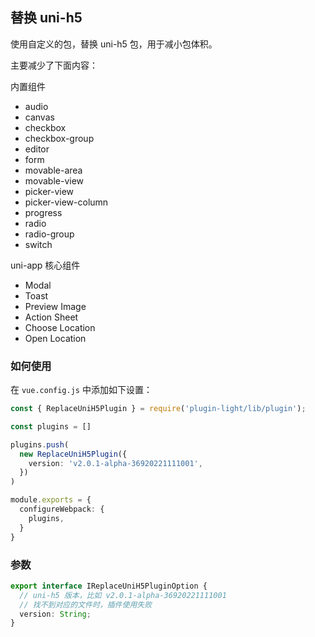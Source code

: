 ## 替换 uni-h5

使用自定义的包，替换 uni-h5 包，用于减小包体积。

主要减少了下面内容：

内置组件

- audio
- canvas
- checkbox
- checkbox-group
- editor
- form
- movable-area
- movable-view
- picker-view
- picker-view-column
- progress
- radio
- radio-group
- switch

uni-app 核心组件

- Modal
- Toast
- Preview Image
- Action Sheet
- Choose Location
- Open Location



### 如何使用

在 `vue.config.js` 中添加如下设置：

```ts
const { ReplaceUniH5Plugin } = require('plugin-light/lib/plugin');

const plugins = []

plugins.push(
  new ReplaceUniH5Plugin({
    version: 'v2.0.1-alpha-36920221111001',
  })
)

module.exports = {
  configureWebpack: {
    plugins,
  }
}
```

### 参数

```ts
export interface IReplaceUniH5PluginOption {
  // uni-h5 版本，比如 v2.0.1-alpha-36920221111001
  // 找不到对应的文件时，插件使用失败
  version: String;
}
```
